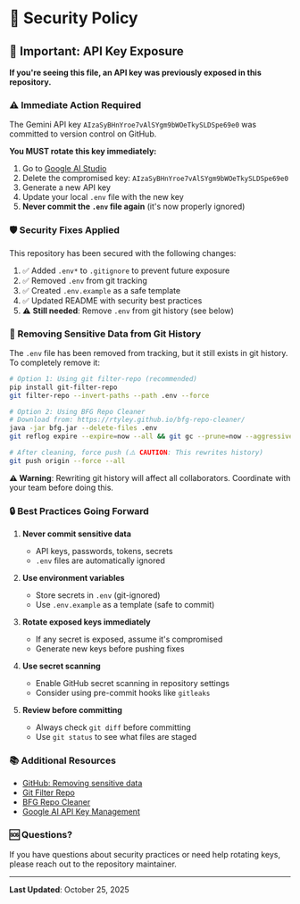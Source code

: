 # 🔐 Security Policy

## 🚨 Important: API Key Exposure

**If you're seeing this file, an API key was previously exposed in this repository.**

### ⚠️ Immediate Action Required

The Gemini API key `AIzaSyBHnYroe7vAlSYgm9bWOeTkySLDSpe69e0` was committed to version control on GitHub.

**You MUST rotate this key immediately:**

1. Go to [Google AI Studio](https://makersuite.google.com/app/apikey)
2. Delete the compromised key: `AIzaSyBHnYroe7vAlSYgm9bWOeTkySLDSpe69e0`
3. Generate a new API key
4. Update your local `.env` file with the new key
5. **Never commit the `.env` file again** (it's now properly ignored)

### 🛡️ Security Fixes Applied

This repository has been secured with the following changes:

1. ✅ Added `.env*` to `.gitignore` to prevent future exposure
2. ✅ Removed `.env` from git tracking
3. ✅ Created `.env.example` as a safe template
4. ✅ Updated README with security best practices
5. ⚠️ **Still needed**: Remove `.env` from git history (see below)

### 🔄 Removing Sensitive Data from Git History

The `.env` file has been removed from tracking, but it still exists in git history. To completely remove it:

```bash
# Option 1: Using git filter-repo (recommended)
pip install git-filter-repo
git filter-repo --invert-paths --path .env --force

# Option 2: Using BFG Repo Cleaner
# Download from: https://rtyley.github.io/bfg-repo-cleaner/
java -jar bfg.jar --delete-files .env
git reflog expire --expire=now --all && git gc --prune=now --aggressive

# After cleaning, force push (⚠️ CAUTION: This rewrites history)
git push origin --force --all
```

**⚠️ Warning**: Rewriting git history will affect all collaborators. Coordinate with your team before doing this.

### 🔒 Best Practices Going Forward

1. **Never commit sensitive data**
   - API keys, passwords, tokens, secrets
   - `.env` files are automatically ignored

2. **Use environment variables**
   - Store secrets in `.env` (git-ignored)
   - Use `.env.example` as a template (safe to commit)

3. **Rotate exposed keys immediately**
   - If any secret is exposed, assume it's compromised
   - Generate new keys before pushing fixes

4. **Use secret scanning**
   - Enable GitHub secret scanning in repository settings
   - Consider using pre-commit hooks like `gitleaks`

5. **Review before committing**
   - Always check `git diff` before committing
   - Use `git status` to see what files are staged

### 📚 Additional Resources

- [GitHub: Removing sensitive data](https://docs.github.com/en/authentication/keeping-your-account-and-data-secure/removing-sensitive-data-from-a-repository)
- [Git Filter Repo](https://github.com/newren/git-filter-repo)
- [BFG Repo Cleaner](https://rtyley.github.io/bfg-repo-cleaner/)
- [Google AI API Key Management](https://makersuite.google.com/app/apikey)

### 🆘 Questions?

If you have questions about security practices or need help rotating keys, please reach out to the repository maintainer.

---

**Last Updated**: October 25, 2025

